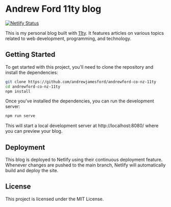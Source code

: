 # Andrew Ford 11ty blog

[![Netlify Status](https://api.netlify.com/api/v1/badges/f4b1e9ee-d1f7-4070-9fe6-f865eb782feb/deploy-status)](https://app.netlify.com/sites/andrewford-co-nz/deploys)

This is my personal blog built with [11ty](https://www.11ty.dev/). It features articles on various topics related to web development, programming, and technology.

## Getting Started

To get started with this project, you'll need to clone the repository and install the dependencies:

```bash
git clone https://github.com/andrewjamesford/andrewford-co-nz-11ty
cd andrewford-co-nz-11ty
npm install
```

Once you've installed the dependencies, you can run the development server:

```bash
npm run serve
```

This will start a local development server at http://localhost:8080/ where you can preview your blog.

## Deployment
This blog is deployed to Netlify using their continuous deployment feature. Whenever changes are pushed to the main branch, Netlify will automatically build and deploy the site.

## License
This project is licensed under the MIT License.
